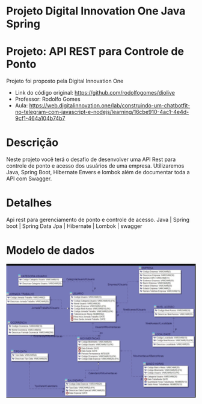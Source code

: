 # Projeto Digital Innovation One Java Spring
# Projeto: API REST para Controle de Ponto

Projeto foi proposto pela Digital Innovation One 
- Link do código original: https://github.com/rodolfogomes/diolive
- Professor: Rodolfo Gomes
- Aula: https://web.digitalinnovation.one/lab/construindo-um-chatbotfit-no-telegram-com-javascript-e-nodejs/learning/16cbe910-4ac1-4e4d-9cf1-464a104b74b7

# Descrição
Neste projeto você terá o desafio de desenvolver uma API Rest para controle de ponto e acesso dos usuários de uma empresa. Utilizaremos Java, Spring Boot, Hibernate Envers e lombok além de documentar toda a API com Swagger.

# Detalhes
Api rest para gerenciamento de ponto e controle de acesso.
Java | Spring boot | Spring Data Jpa | Hibernate | Lombok | swagger

# Modelo de dados
![image](https://github.com/rdeconti/Projeto-DIO-Java-Spring-Controle-Ponto/blob/main/modelo%20de%20dados.png)
